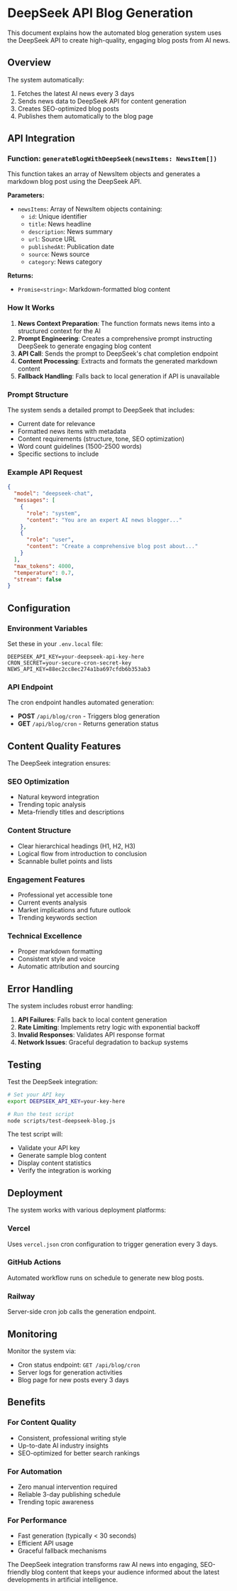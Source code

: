# DeepSeek API Blog Generation

This document explains how the automated blog generation system uses the DeepSeek API to create high-quality, engaging blog posts from AI news.

## Overview

The system automatically:
1. Fetches the latest AI news every 3 days
2. Sends news data to DeepSeek API for content generation
3. Creates SEO-optimized blog posts
4. Publishes them automatically to the blog page

## API Integration

### Function: `generateBlogWithDeepSeek(newsItems: NewsItem[])`

This function takes an array of NewsItem objects and generates a markdown blog post using the DeepSeek API.

**Parameters:**
- `newsItems`: Array of NewsItem objects containing:
  - `id`: Unique identifier
  - `title`: News headline
  - `description`: News summary
  - `url`: Source URL
  - `publishedAt`: Publication date
  - `source`: News source
  - `category`: News category

**Returns:**
- `Promise<string>`: Markdown-formatted blog content

### How It Works

1. **News Context Preparation**: The function formats news items into a structured context for the AI
2. **Prompt Engineering**: Creates a comprehensive prompt instructing DeepSeek to generate engaging blog content
3. **API Call**: Sends the prompt to DeepSeek's chat completion endpoint
4. **Content Processing**: Extracts and formats the generated markdown content
5. **Fallback Handling**: Falls back to local generation if API is unavailable

### Prompt Structure

The system sends a detailed prompt to DeepSeek that includes:
- Current date for relevance
- Formatted news items with metadata
- Content requirements (structure, tone, SEO optimization)
- Word count guidelines (1500-2500 words)
- Specific sections to include

### Example API Request

```json
{
  "model": "deepseek-chat",
  "messages": [
    {
      "role": "system", 
      "content": "You are an expert AI news blogger..."
    },
    {
      "role": "user",
      "content": "Create a comprehensive blog post about..."
    }
  ],
  "max_tokens": 4000,
  "temperature": 0.7,
  "stream": false
}
```

## Configuration

### Environment Variables

Set these in your `.env.local` file:

```env
DEEPSEEK_API_KEY=your-deepseek-api-key-here
CRON_SECRET=your-secure-cron-secret-key
NEWS_API_KEY=88ec2cc8ec274a1ba697cfdb6b353ab3
```

### API Endpoint

The cron endpoint handles automated generation:
- **POST** `/api/blog/cron` - Triggers blog generation
- **GET** `/api/blog/cron` - Returns generation status

## Content Quality Features

The DeepSeek integration ensures:

### SEO Optimization
- Natural keyword integration
- Trending topic analysis
- Meta-friendly titles and descriptions

### Content Structure
- Clear hierarchical headings (H1, H2, H3)
- Logical flow from introduction to conclusion
- Scannable bullet points and lists

### Engagement Features
- Professional yet accessible tone
- Current events analysis
- Market implications and future outlook
- Trending keywords section

### Technical Excellence
- Proper markdown formatting
- Consistent style and voice
- Automatic attribution and sourcing

## Error Handling

The system includes robust error handling:

1. **API Failures**: Falls back to local content generation
2. **Rate Limiting**: Implements retry logic with exponential backoff
3. **Invalid Responses**: Validates API response format
4. **Network Issues**: Graceful degradation to backup systems

## Testing

Test the DeepSeek integration:

```bash
# Set your API key
export DEEPSEEK_API_KEY=your-key-here

# Run the test script
node scripts/test-deepseek-blog.js
```

The test script will:
- Validate your API key
- Generate sample blog content
- Display content statistics
- Verify the integration is working

## Deployment

The system works with various deployment platforms:

### Vercel
Uses `vercel.json` cron configuration to trigger generation every 3 days.

### GitHub Actions
Automated workflow runs on schedule to generate new blog posts.

### Railway
Server-side cron job calls the generation endpoint.

## Monitoring

Monitor the system via:
- Cron status endpoint: `GET /api/blog/cron`
- Server logs for generation activities
- Blog page for new posts every 3 days

## Benefits

### For Content Quality
- Consistent, professional writing style
- Up-to-date AI industry insights
- SEO-optimized for better search rankings

### For Automation
- Zero manual intervention required
- Reliable 3-day publishing schedule
- Trending topic awareness

### For Performance
- Fast generation (typically < 30 seconds)
- Efficient API usage
- Graceful fallback mechanisms

The DeepSeek integration transforms raw AI news into engaging, SEO-friendly blog content that keeps your audience informed about the latest developments in artificial intelligence.

